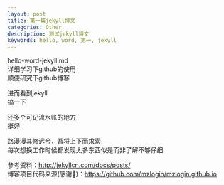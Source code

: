 ```yaml
---
layout: post
title: 第一篇jekyll博文
categories: Other
description: 测试jekyll博文
keywords: hello, word, 第一, jekyll
---
```


hello-word-jekyll.md  
详细学习下github的使用  
顺便研究下github博客  
  
进而看到jekyll  
搞一下  
  
还多个可记流水账的地方  
挺好  
  
  
路漫漫其修远兮，吾将上下而求索  
每次想换工作时候都发现太多东西似是而非了解不够仔细  
  
  
  
参考资料：http://jekyllcn.com/docs/posts/  
博客项目代码来源(感谢🙏)：https://github.com/mzlogin/mzlogin.github.io  
